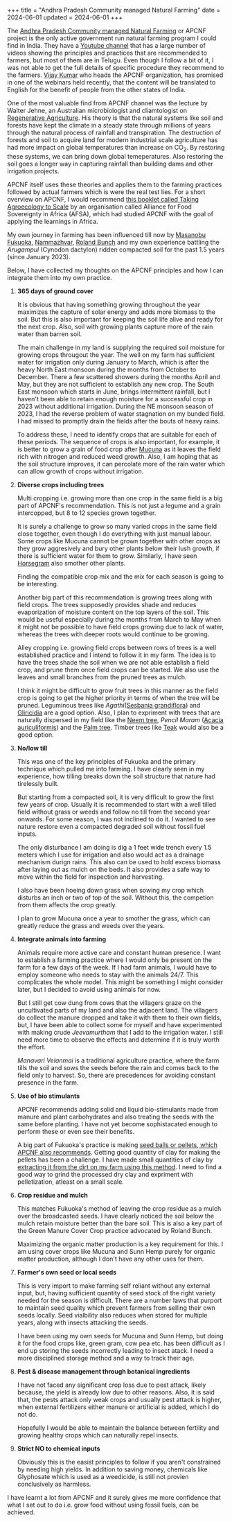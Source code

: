 +++
title = "Andhra Pradesh Community managed Natural Farming"
date = 2024-06-01
updated = 2024-06-01
+++

The [Andhra Pradesh Community managed Natural Farming](https://apcnf.in/) or
APCNF project is the only active government run natural farming program I could find in
India. They have a [Youtube channel](https://www.youtube.com/@APZBNF) that has a
large number of videos showing the principles and practices that are recommended
to farmers, but most of them are in Telugu. Even though I follow a bit of
it, I was not able to get the full details of specific procedure they recommend
to the farmers. [Vijay Kumar](https://nfcoalition.in/people/t-vijay-kumar/) who
heads the APCNF organization, has promised in one of the webinars held recently,
that the content will be translated to
English for the benefit of people from the other states of India. 

One of the most valuable find from APCNF channel was the lecture by Walter
Jehne, an Australian microbiologist and cliamtologist on [Regenerative
Agriculture](https://www.youtube.com/watch?v=GaXR3zLIM1U). His theory is that the
natural systems like soil and forests have kept the climate in a steady state
through millions of years through the natural process of rainfall and
transpiration. The destruction of forests and soil to acquire land for modern
industrial scale agriculture has had more impact on global temperatures than
increase on CO<sub>2</sub>. By restoring these systems, we can bring down global
temeperatures. Also restoring the soil goes a longer way in capturing rainfall
than building dams and other irrigation projects. 

APCNF itself uses these theories and applies them to the farming practices
followed by actual farmers which is were the real test lies. For a short
overview on APCNF, I would recommend [this booklet called Taking Agroecology to
Scale](https://afsafrica.org/wp-content/uploads/2022/10/natural-farming-guide-digital-lr.pdf)
by an organisation called Alliance for Food Sovereignty in Africa (AFSA), which
had studied APCNF with the goal of applying the learnings in Africa.

My own journey in farming has been influenced till now by [Masanobu
Fukuoka](https://en.wikipedia.org/wiki/Masanobu_Fukuoka),
[Nammazhvar](https://en.wikipedia.org/wiki/G._Nammalvar), [Roland
Bunch](https://www.echocommunity.org/en/resources/a045e67c-53fa-4ff9-be2a-f24707d41b58)
and my own experience battling the _Arugampul_ (Cynodon dactylon) ridden
compacted soil for the past 1.5 years (since January 2023).

Below, I have collected my thoughts on the APCNF principles and how I can
integrate them into my own practice.

1. **365 days of ground cover**

    It is obvious that having something growing throughout the year maximizes the
capture of solar energy and adds more biomass to the soil. But this is also
important for keeping the soil life alive and ready for the next crop. Also, soil with
growing plants capture more of the rain water than barren soil.

    The main challenge in my land is supplying the required soil moisture for
growing crops througout the year. The well on my farm has sufficient water for
irrigation only during January to March, which is after the heavy North East
monsoon during the months from October to December. There a few scattered
showers during the months April and May, but they are not sufficient to
establish any new crop. The South East monsoon which starts in June, brings
intermittent rainfall, but I haven't been able to retain enough moisture for a
successful crop in 2023 without additional irrigation. During the NE monsoon
season of 2023, I had the reverse
problem of water stagnation on my bunded field. I had missed to promptly drain
the fields after the bouts of heavy rains.

    To address these, I need to identify crops that are suitable for each of these
periods. The sequence of crops is also important, for example, it is better to
grow a grain of food crop after [Mucuna](../search-for-mucuna) as it leaves the
field rich with nitrogen and reduced weed growth. Also, I am hoping that as the
soil structure improves, it can percolate
more of the rain water which can allow growth of crops without irrigation.

2. **Diverse crops including trees**

    Multi cropping i.e. growing more than one crop in the same field is a big part
of APCNF's recommendation. This is not just a legume and a grain intercopped,
but 8 to 12 species grown together.

    It is surely a challenge to grow so many varied crops in the same field close
together, even though I do everything with just manual labour. Some crops like
Mucuna cannot be grown together with other crops as they grow aggresively and
bury other plants below their lush growth, if there is sufficient water for them
to grow. Similarly, I have seen [Horsegram](../horse-gram) also smother other plants.

    Finding the compatible crop mix and the mix for each season is going to be interesting.

    Another big part of this recommendation is growing trees along with field crops.
The trees supposedly provides shade and reduces evaporization of moisture
content on the top layers of the soil. This would be useful especially during
the months from March to May when it might not be possible to have field crops
growing due to lack of water, whereas the trees with deeper roots would continue
to be growing.

    Alley cropping i.e. growing field crops between rows of trees is a well
established practice and I intend to follow it in my farm. The idea is to have
the trees shade the soil when we are not able establish a field crop, and prune
them once field crops can be started. We also use the leaves and small branches
from the pruned trees as mulch.

    I think it might be difficult to grow fruit trees in this manner as the field
crop is going to get the higher priority in terms of when the tree will be
pruned. Leguminous trees like _Agathi_([Sesbania
grandiflora](https://en.wikipedia.org/wiki/Sesbania_grandiflora)) and
[Gliricidia](https://en.wikipedia.org/wiki/Gliricidia) are a good option. Also,
I plan to expriment with trees that are naturally dispersed in my field like the
[Neem tree](https://en.wikipedia.org/wiki/Azadirachta_indica), _Pencil Maram_
([Acacia auriculiformis](https://en.wikipedia.org/wiki/Acacia_auriculiformis))
and the [Palm tree](https://en.wikipedia.org/wiki/Borassus_flabellifer). Timber
trees like [Teak](https://en.wikipedia.org/wiki/Teak) would also be a good
option.

3. **No/low till**

    This was one of the key principles of Fukuoka and the primary technique which
pulled me into farming. I have clearly seen in my experience, how tilling breaks
down the soil structure that nature had tirelessly built.

    But starting from a compacted soil, it is very difficult to grow the first few
years of crop. Usually it is recommended to start with a well tilled field
without grass or weeds and follow no till from the second year onwards. For some
reason, I was not inclined to do it. I wanted to see nature restore even a
compacted degraded soil without fossil fuel inputs.

    The only disturbance I am doing is dig a 1 feet wide trench every 1.5 meters
which I use for irrigation and also would act as a drainage mechanism durign
rains. This also can be used to hold excess biomass after laying out as mulch on
the beds. It also provides a safe way to move within the field for inspection
and harvesting.

    I also have been hoeing down grass when sowing my crop which disturbs an inch or
two of top of the soil. Without this, the competion from them affects the crop
greatly.

    I plan to grow Mucuna once a year to smother the grass, which can greatly reduce
the grass and weeds over the years.

4. **Integrate animals into farming**

    Animals require more active care and constant human presence. I want to
establish a farming practice where I would only be present on the farm for a few
days of the week. If I had farm animals, I would have to employ someone who
needs to stay with the animals 24/7. This complicates the whole model. This
might be something I might consider later, but I decided to avoid using animals
for now.

    But I still get cow dung from cows that the villagers graze on the uncultivated
parts of my land and also the adjacent land. The villagers do collect the manure
dropped and take it with them to their own fields, but, I have been able to
collect some for myself and have experimented with making crude _Jeevamurtham_
that I add to the irrigation water. I still need more time to observe the
effects and determine if it is truly worth the effort.

    _Manavari Velanmai_ is a traditional agriculture practice, where the farm tills
the soil and sows the seeds before the rain and comes back to the field only to
harvest. So, there are precedences for avoiding constant presence in the farm.

5. **Use of bio stimulants**

    APCNF recommends adding solid and liquid bio-stimulants made from manure and
plant carbohydrates and also treating the seeds with the same before planting. I
have not yet become sophistacated enough to perform these or even see their
benefits.

    A big part of Fukuoka's practice is making [seed balls or pellets, which APCNF
also recommends](https://www.youtube.com/watch?v=X0cxJ9shbcI). Getting good
quantity of clay for making the pellets has been a challenge. I have made small
quantities of clay by [extracting it from the dirt on my farm using this
method](https://www.youtube.com/watch?v=ca20JkKFAcE). I need to find a good way
to grind the processed dry clay and expriment with pelletization, atleast on a
small scale.


6. **Crop residue and mulch**

    This matches Fukuoka's method of leaving the crop residue as a mulch over the
broadcasted seeds. I have clearly noticed the soil below the mulch retain
moisture better than the bare soil. This is also a key part of the Green Manure
Cover Crop practice advocated by Roland Bunch.

    Maximizing the organic matter production is a key requirement for this. I am
using cover crops like Mucuna and Sunn Hemp purely for organic matter
production, although I don't have any other uses for them.

7. **Farmer's own seed or local seeds**

    This is very import to make farming self reliant without any external input,
but, having sufficient quantity of seed stock of the right variety needed for
the season is difficult. There are a number laws that purport to maintain seed
quality which prevent farmers from selling their own seeds locally. Seed
vialbility also reduces when stored for multiple years, along with insects
attacking the seeds.

    I have been using my own seeds for Mucuna and Sunn Hemp, but doing it for the
food crops like, green gram, cow pea etc. has been difficult as I end up storing
the seeds incorrectly leading to insect atack. I need a more disciplined storage
method and a way to track their age.


8. **Pest & disease management through botanical ingredients**

    I have not faced any significant crop loss due to pest attack, likely because,
the yield is already low due to other reasons. Also, it is said that, the pests
attack only weak crops and usually pest attack is higher, when external
fertilizers either manure or artificial is added, which I do not do.

    Hopefully I would be able to maintain the balance between fertility and growing
healthy crops which can naturally repel insects.

9. **Strict NO to chemical inputs**

    Obviously this is the easist principles to follow if you aren't constrained by
needing high yields. In addition to saving money, chemicals like Glyphosate
which is used as a weedicide, is still not provien conclusively as harmless.

I have learnt a lot from APCNF and it surely gives me more confidence that what
I set out to do i.e. grow food without using fossil fuels, can be achieved.
